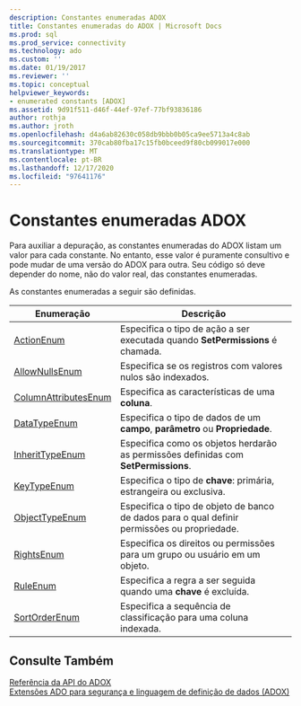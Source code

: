 ```yaml
---
description: Constantes enumeradas ADOX
title: Constantes enumeradas do ADOX | Microsoft Docs
ms.prod: sql
ms.prod_service: connectivity
ms.technology: ado
ms.custom: ''
ms.date: 01/19/2017
ms.reviewer: ''
ms.topic: conceptual
helpviewer_keywords:
- enumerated constants [ADOX]
ms.assetid: 9d91f511-d46f-44ef-97ef-77bf93836186
author: rothja
ms.author: jroth
ms.openlocfilehash: d4a6ab82630c058db9bbb0b05ca9ee5713a4c8ab
ms.sourcegitcommit: 370cab80fba17c15fb0bceed9f80cb099017e000
ms.translationtype: MT
ms.contentlocale: pt-BR
ms.lasthandoff: 12/17/2020
ms.locfileid: "97641176"
---
```

# <a name="adox-enumerated-constants"></a>Constantes enumeradas ADOX
Para auxiliar a depuração, as constantes enumeradas do ADOX listam um valor para cada constante. No entanto, esse valor é puramente consultivo e pode mudar de uma versão do ADOX para outra. Seu código só deve depender do nome, não do valor real, das constantes enumeradas.  
  
 As constantes enumeradas a seguir são definidas.  
  
|Enumeração|Descrição|  
|-----------------|-----------------|  
|[ActionEnum](./actionenum.md)|Especifica o tipo de ação a ser executada quando **SetPermissions** é chamada.|  
|[AllowNullsEnum](./allownullsenum.md)|Especifica se os registros com valores nulos são indexados.|  
|[ColumnAttributesEnum](./columnattributesenum.md)|Especifica as características de uma **coluna**.|  
|[DataTypeEnum](../ado-api/datatypeenum.md)|Especifica o tipo de dados de um **campo**, **parâmetro** ou **Propriedade**.|  
|[InheritTypeEnum](./inherittypeenum.md)|Especifica como os objetos herdarão as permissões definidas com **SetPermissions**.|  
|[KeyTypeEnum](./keytypeenum.md)|Especifica o tipo de **chave**: primária, estrangeira ou exclusiva.|  
|[ObjectTypeEnum](./objecttypeenum.md)|Especifica o tipo de objeto de banco de dados para o qual definir permissões ou propriedade.|  
|[RightsEnum](./rightsenum.md)|Especifica os direitos ou permissões para um grupo ou usuário em um objeto.|  
|[RuleEnum](./ruleenum.md)|Especifica a regra a ser seguida quando uma **chave** é excluída.|  
|[SortOrderEnum](./sortorderenum.md)|Especifica a sequência de classificação para uma coluna indexada.|  
  
## <a name="see-also"></a>Consulte Também  
 [Referência da API do ADOX](./adox-object-model.md)   
 [Extensões ADO para segurança e linguagem de definição de dados (ADOX)](../../guide/extensions/ado-extensions-for-data-definition-language-and-security-adox.md)